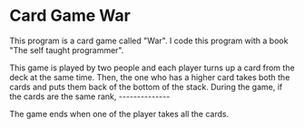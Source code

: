 # Card Game War

This program is a card game called "War". I code this program with a book "The self taught programmer".

This game is played by two people and each player turns up a card from the deck at the same time. 
Then, the one who has a higher card takes both the cards and puts them back of the bottom of the stack.
During the game, if the cards are the same rank, --------------

The game ends when one of the player takes all the cards. 
